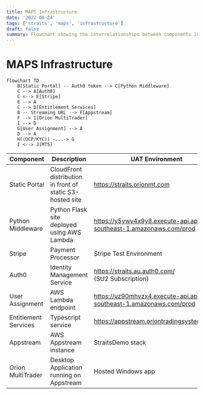```yaml
---
title: MAPS Infrastructure
date: '2022-08-24'
tags: ['straits', 'maps', 'infrastructure']
draft: false
summary: Flowchart showing the interrelationships between components in the Straits/MAPS infrastructure.
---
```



MAPS Infrastructure
====================

```mermaid
flowchart TD
    B[Static Portal] -- Auth0 token --> C[Python Middleware]
    C --> A[Auth0]
    C <--> E[Stripe]
    E --> A
    C --> D[Entitlement Services]
    B -- Streaming URL --> F[Appstream]
    F --> I[Orion MultiTrader]
    I --> D
    G[User Assignment] --> A
    D --> A
    H((OCP/KYC)) -...-> G
    I <--> J[MT5]
```

| Component       | Description             | UAT Environment  | Production Environment |
|-----------------|-------------------------|------------------|------------------------|
| Static Portal   | CloudFront distribution in front of static S3-hosted site | https://straits.orionmt.com | https://maps.straitsfinancial.com |
| Python Middleware | Python Flask site deployed using AWS Lambda | https://y5ywy4x9y8.execute-api.ap-southeast-1.amazonaws.com/prod | https://ys7l3q61yk.execute-api.ap-southeast-1.amazonaws.com/prod |
| Stripe          | Payment Processor                             | Stripe Test Environment | Stripe Live Environment |
| Auth0           | Identity Management Service | https://straits.au.auth0.com/ <br/> (SU2 Subscription) | https://straitsfinancial.au.auth0.com <br/> ( Straits Financial)|
| User Assignment | AWS Lambda endpoint | https://vz90mhvzx4.execute-api.ap-southeast-1.amazonaws.com/prod | https://4kquofmih6.execute-api.ap-southeast-1.amazonaws.com/prod |
| Entitlement Services | Typescript service | https://appstream.oriontradingsystems.com | https://appstream.oriontradingsystems.com |
| Appstream       | AWS Appstream instance | StraitsDemo stack | Straits stack |
| Orion MultiTrader | Desktop Application running on Appstream | Hosted Windows app | Hosted Windows app |
